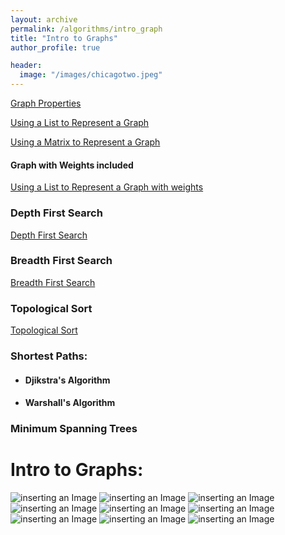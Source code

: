 ```yaml
---
layout: archive
permalink: /algorithms/intro_graph
title: "Intro to Graphs"
author_profile: true

header:
  image: "/images/chicagotwo.jpeg"
---
```



[Graph Properties](https://devintheengineer.com/algorithms/intro_graph/graph_properties)

[Using a List to Represent a Graph](https://devintheengineer.com/algorithms/intro_graph/adj_list)

[Using a Matrix to Represent a Graph](https://devintheengineer.com/algorithms/intro_graph/adj_matrix)

#### Graph with Weights included
[Using a List to Represent a Graph with weights](https://devintheengineer.com/algorithms/intro_graph/adj_list_weights)

### Depth First Search

[Depth First Search](https://devintheengineer.com/algorithms/intro_graph/graphs_dfs)


### Breadth First Search
[Breadth First Search](https://devintheengineer.com/algorithms/intro_graph/graph_bfs)

### Topological Sort
[Topological Sort](https://devintheengineer.com/algorithms/intro_graph/topological)

### Shortest Paths:

  - #### Djikstra's Algorithm

  - #### Warshall's Algorithm

### Minimum Spanning Trees

# Intro to Graphs:


![inserting an Image](/images/Graphs/intro/intro1.jpg)
![inserting an Image](/images/Graphs/intro/intro2.jpg)
![inserting an Image](/images/Graphs/intro/intro3.jpg)
![inserting an Image](/images/Graphs/intro/intro4.jpg)
![inserting an Image](/images/Graphs/intro/intro5.jpg)
![inserting an Image](/images/Graphs/intro/intro6.jpg)
![inserting an Image](/images/Graphs/intro/intro7.jpg)
![inserting an Image](/images/Graphs/intro/intro8.jpg)
![inserting an Image](/images/Graphs/intro/intro9.jpg)



